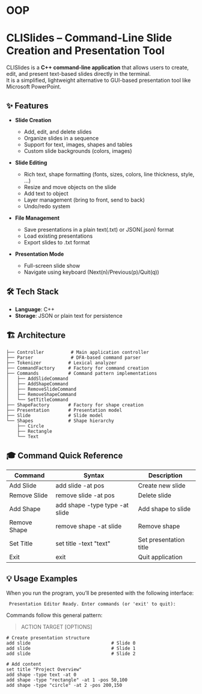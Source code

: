 # OOP

# CLISlides – Command-Line Slide Creation and Presentation Tool
CLISlides is a **C++ command-line application** that allows users to create, edit, and present text-based slides directly in the terminal.  
It is a simplified, lightweight alternative to GUI-based presentation tool like Microsoft PowerPoint. 

## ✨ Features

- **Slide Creation**
  - Add, edit, and delete slides
  - Organize slides in a sequence
  - Support for text, images, shapes and tables
  - Custom slide backgrounds (colors, images)
 
- **Slide Editing**
  - Rich text, shape formatting (fonts, sizes, colors, line thickness, style, ...)
  - Resize and move objects on the slide
  - Add text to object
  - Layer management (bring to front, send to back)
  - Undo/redo system

- **File Management**
  - Save presentations in a plain text(.txt) or JSON(.json) format
  - Load existing presentations
  - Export slides to .txt format

- **Presentation Mode**
  - Full-screen slide show
  - Navigate using keyboard (Next(n)/Previous(p)/Quit(q))

 ## 🛠️ Tech Stack
- **Language**: C++
- **Storage**: JSON or plain text for persistence

 ## 🏗️ Architecture
```
├── Controller          # Main application controller
├── Parser              # DFA-based command parser
├── Tokenizer          # Lexical analyzer
├── CommandFactory     # Factory for command creation
├── Commands           # Command pattern implementations
│   ├── AddSlideCommand
│   ├── AddShapeCommand
│   ├── RemoveSlideCommand
│   ├── RemoveShapeCommand
│   └── SetTitleCommand
├── ShapeFactory       # Factory for shape creation
├── Presentation       # Presentation model
├── Slide              # Slide model
└── Shapes             # Shape hierarchy
    ├── Circle
    ├── Rectangle
    └── Text
```

## 🎓 Command Quick Reference
| Command | Syntax | Description |
| ---------|----------------------|------------------|
| Add Slide | add slide -at pos|  Create new slide |
| Remove Slide | remove slide -at pos | Delete slide |
| Add Shape | add shape -type type -at slide | Add shape to slide |
| Remove Shape | remove shape -at slide | Remove shape | 
| Set Title | set title -text "text" | Set presentation title |
| Exit | exit | Quit application |

## 💡 Usage Examples
When you run the program, you’ll be presented with the following interface:
```
 Presentation Editor Ready. Enter commands (or 'exit' to quit):
```
Commands follow this general pattern:
> ACTION TARGET [OPTIONS]
```
# Create presentation structure
add slide                              # Slide 0
add slide                              # Slide 1
add slide                              # Slide 2

# Add content
set title "Project Overview"
add shape -type text -at 0
add shape -type "rectangle" -at 1 -pos 50,100
add shape -type "circle" -at 2 -pos 200,150
```
